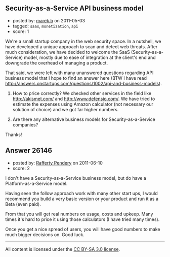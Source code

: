 ## Security-as-a-Service API business model

- posted by: [marek.b](https://stackexchange.com/users/-1/10186-marek-b) on 2011-05-03
- tagged: `saas`, `monetization`, `api`
- score: 1

We're a small startup company in the web security space. In a nutshell, we have developed a unique approach to scan and detect web threats. After much consideration, we have decided to welcome the SaaS (Security-as-a-Service) model, mostly due to ease of integration at the client's end and downgrade the overhead of managing a product.

That said, we were left with many unanswered questions regarding API business model that I hope to find an answer here (BTW I have read http://answers.onstartups.com/questions/1002/api-and-business-models).

1. How to price correctly? We checked other services in the field like http://akismet.com/ and http://www.defensio.com/. We have tried to estimate the expenses using Amazon calculator (not necessary our solution of choice) and we got far higher numbers.

2. Are there any alternative business models for Security-as-a-Service companies?

Thanks!


## Answer 26146

- posted by: [Rafferty Pendery](https://stackexchange.com/users/-1/11003-rafferty-pendery) on 2011-06-10
- score: 2

I don't have a Security-as-a-Service business model, but do have a Platform-as-a-Service model. 

Having seen the follow approach work with many other start ups, I would recommend you build a very basic version or your product and run it as a Beta (even paid). 

From that you will get real numbers on usage, costs and upkeep. Many times it's hard to price it using those calculators (I have tried many times). 

Once you get a nice spread of users, you will have good numbers to make much bigger decisions on. Good luck.



---

All content is licensed under the [CC BY-SA 3.0 license](https://creativecommons.org/licenses/by-sa/3.0/).
